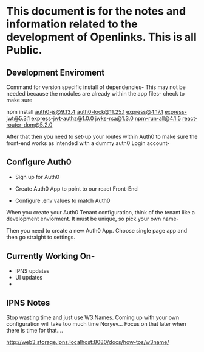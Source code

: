 # This document is for the notes and information related to the development of Openlinks. This is all Public.

## Development Enviroment

Command for version specific install of dependencies- This may not be needed because the modules are already within the app files- check to make sure

npm install auth0-js@9.13.4 auth0-lock@11.25.1 express@4.17.1 express-jwt@5.3.1 express-jwt-authz@1.0.0 jwks-rsa@1.3.0 npm-run-all@4.1.5 react-router-dom@5.2.0

After that then you need to set-up your routes within Auth0 to make sure the front-end works as intended with a dummy auth0 Login account- 

## Configure Auth0

- Sign up for Auth0

- Create Auth0 App to point to our react Front-End

- Configure .env values to match Auth0

When you create your Auth0 Tenant configuration, think of the tenant like a development enviorment. It must be unique, so pick your own name- 

Then you need to create a new Auth0 App. Choose single page app and then go straight to settings. 

## Currently Working On- 

- IPNS updates
- UI updates
- 






## IPNS Notes

Stop wasting time and just use W3.Names. Coming up with your own configuration will take too much time Noryev... Focus on that later when there is time for that.... 

http://web3.storage.ipns.localhost:8080/docs/how-tos/w3name/
